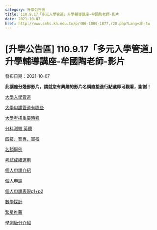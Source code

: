 ```yaml
---
category: 升學公告區
title: 110.9.17「多元入學管道」升學輔導講座-牟國陶老師-影片
date: 2021-10-07
href: http://www.smhs.kh.edu.tw/p/406-1000-1877,r20.php?Lang=zh-tw
---
```


# [升學公告區] 110.9.17「多元入學管道」升學輔導講座-牟國陶老師-影片

發布日期：2021-10-07

<div><div></div><div><p><span><strong>此講座分幾部影片，請就您有興趣的<span>影片名稱直接進行點選即可觀看</span>，謝謝！</strong></span><p><a href=https://www.youtube.com/watch?v=IahRtKNDk1E>大學入學管道</a><p><a href=https://www.youtube.com/watch?v=6jyjYZ0bDr0>大學申請管道有哪些</a><p><a href=https://www.youtube.com/watch?v=tvgjvf28-v4>大學考招重要時程</a><p><a href=https://www.youtube.com/watch?v=2iXNEAYAEE0>分科測驗 英聽</a><p><a href=https://www.youtube.com/watch?v=em4ZtGPRsuw>四技、警專、軍校</a><p><a href=https://www.youtube.com/watch?v=3xd0g9aSG6o>名額舉例</a><p><a href=https://www.youtube.com/watch?v=JlnJnN3oaY4>考試成績運用</a><p><a href=https://www.youtube.com/watch?v=-nj2jFaz7Nc8>個人申請介紹</a><p><a href=https://www.youtube.com/watch?v=rt_SFCtsUk0>個人申請</a><p><a href=https://www.youtube.com/watch?v=xQJJ1Wf3ndI>個人申請表現p1+p2</a><p><a href=https://www.youtube.com/watch?v=qp71q9XzvM8I>數學採計</a><p><a href=https://www.youtube.com/watch?v=8SZs0oHLHw8>繁星推薦</a><p><a href=https://www.youtube.com/watch?v=4B5R4kLrDQ4>學測級分介紹</a></div></div>

